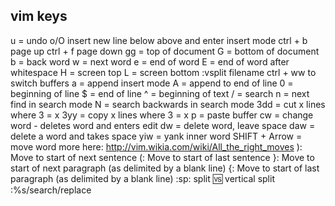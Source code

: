 ## vim keys
  u = undo
  o/O insert new line below above and enter insert mode
  ctrl + b page up
  ctrl + f page down
  gg = top of document
  G = bottom of document
  b = back word
  w = next word
  e = end of word
  E = end of word after whitespace
  H = screen top
  L = screen bottom
  :vsplit filename
  ctrl + ww to switch buffers
  a = append insert mode
  A = append to end of line
  0 = beginning of line
  $ = end of line
  ^ = beginning of text
  / = search
  n = next find in search mode
  N = search backwards in search mode
  3dd = cut x lines where 3 = x
  3yy = copy x lines where 3 = x
  p = paste buffer
  cw = change word - deletes word and enters edit
  dw = delete word, leave space
  daw = delete a word and takes space
  yiw = yank inner word
  SHIFT + Arrow = move word
  more here: http://vim.wikia.com/wiki/All_the_right_moves
  ): Move to start of next sentence
  (: Move to start of last sentence
  }: Move to start of next paragraph (as delimited by a blank line)
  {: Move to start of last paragraph (as delimited by a blank line)
  :sp: split
  :vs: vertical split
  :%s/search/replace

